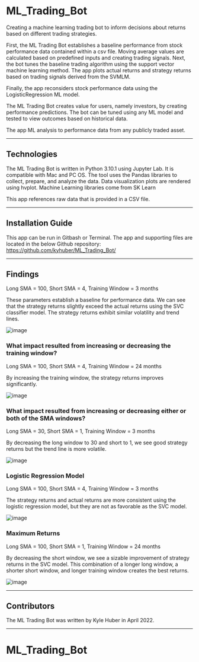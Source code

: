# ML_Trading_Bot

Creating a machine learning trading bot to inform decisions about returns based on different trading strategies.

First, the ML Trading Bot establishes a baseline performance from stock performance data contained within a csv file. Moving average values are calculated based on predefined inputs and creating trading signals. Next, the bot tunes the baseline trading algorithm using the support vector machine learning method. The app plots actual returns and strategy returns based on trading signals derived from the SVMLM.

Finally, the app reconsiders stock performance data using the LogisticRegression ML model.

The ML Trading Bot creates value for users, namely investors, by creating performance predictions. The bot can be tuned using any ML model and tested to view outcomes based on historical data.

The app ML analysis to performance data from any publicly traded asset.

---

## Technologies

The ML Trading Bot is written in Python 3.10.1 using Jupyter Lab. It is compatible with Mac and PC OS.
The tool uses the Pandas libraries to collect, prepare, and analyze the data.
Data visualization plots are rendered using hvplot.
Machine Learning libraries come from SK Learn

This app references raw data that is provided in a CSV file.

---

## Installation Guide

This app can be run in Gitbash or Terminal. The app and supporting files are located in the below Github repository:
https://github.com/kyhuber/ML_Trading_Bot/

---

## Findings

Long SMA = 100, Short SMA = 4, Training Window = 3 months

These parameters establish a baseline for performance data. We can see that the strategy returns slightly exceed the actual returns using the SVC classifier model. The strategy returns exhibit similar volatility and trend lines.

![image](https://user-images.githubusercontent.com/69730757/162499783-737300bc-67bb-44ac-ad67-700d4c61c824.png)


### What impact resulted from increasing or decreasing the training window?

Long SMA = 100, Short SMA = 4, Training Window = 24 months

By increasing the training window, the strategy returns improves significantly.

![image](https://user-images.githubusercontent.com/69730757/162492502-5d2d0f59-af50-40a4-ad3a-422815843c6c.png)


### What impact resulted from increasing or decreasing either or both of the SMA windows?

Long SMA = 30, Short SMA = 1, Training Window = 3 months

By decreasing the long window to 30 and short to 1, we see good strategy returns but the trend line is more volatile.

![image](https://user-images.githubusercontent.com/69730757/162493558-93493025-e552-4cd4-a519-c83e3deb5568.png)


### Logistic Regression Model

Long SMA = 100, Short SMA = 4, Training Window = 3 months

The strategy returns and actual returns are more consistent using the logistic regression model, but they are not as favorable as the SVC model.

![image](https://user-images.githubusercontent.com/69730757/162497814-4cf7a5ba-db44-4256-836f-8014fd1e2c1b.png)


### Maximum Returns

Long SMA = 100, Short SMA = 1, Training Window = 24 months

By decreasing the short window, we see a sizable improvement of strategy returns in the SVC model. This combination of a longer long window, a shorter short window, and longer training window creates the best returns.

![image](https://user-images.githubusercontent.com/69730757/162492824-ff710fb2-7fda-4c02-8598-924328911b58.png)

---

## Contributors

The ML Trading Bot was written by Kyle Huber in April 2022.

---

# ML_Trading_Bot
